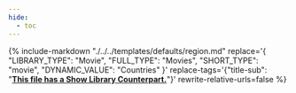 ```yaml
---
hide:
  - toc
---
```

{%
    include-markdown "./../../templates/defaults/region.md"
    replace='{
        "LIBRARY_TYPE": "Movie",
        "FULL_TYPE": "Movies",
        "SHORT_TYPE": "movie",
        "DYNAMIC_VALUE": "Countries"
    }'
    replace-tags='{"title-sub": "**[This file has a Show Library Counterpart.](./../../show/region)**"}'
    rewrite-relative-urls=false
%}